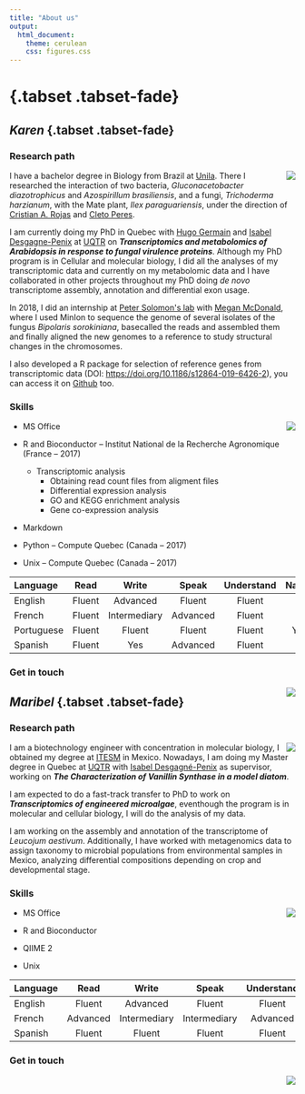 ```yaml
--- 
title: "About us"
output: 
  html_document:
    theme: cerulean
    css: figures.css
---
```

<script src="https://kit.fontawesome.com/0af1a424a5.js" crossorigin="anonymous"></script>

# {.tabset .tabset-fade}

## **_Karen_** {.tabset .tabset-fade} 

### **Research path**

<img src="images/karen.png" align="right"> 


I have a bachelor degree in Biology from Brazil at [Unila](https://portal.unila.edu.br/). There I researched the interaction of two bacteria, _Gluconacetobacter diazotrophicus_ and _Azospirillum brasiliensis_, and a fungi, _Trichoderma harzianum_, with the Mate plant, _Ilex paraguariensis_, under the direction of [Cristian A. Rojas](https://www.researchgate.net/profile/Cristian_Rojas6) and [Cleto Peres](https://www.researchgate.net/profile/Cleto_Peres). 

I am currently doing my PhD in Quebec with [Hugo Germain](http://www.germainhugo.com/) and [Isabel Desgagne-Penix](https://oraprdnt.uqtr.uquebec.ca/pls/public/gscw031?owa_no_site=3466) at [UQTR](http:/uqtr.ca) on **_Transcriptomics and metabolomics of Arabidopsis in response to fungal virulence proteins_**. Although my PhD program is in Cellular and molecular biology, I did all the analyses of my transcriptomic data and currently on my metabolomic data and I have collaborated in other projects throughout my PhD doing _de novo_ transcriptome assembly, annotation and differential exon usage.

In 2018, I did an internship at [Peter Solomon's lab](https://biology.anu.edu.au/people/academics/peter-solomon) with [Megan McDonald](https://biology.anu.edu.au/people/academics/megan-mcdonald), where I used MinIon to sequence the genome of several isolates of the fungus _Bipolaris sorokiniana_, basecalled the reads and assembled them and finally aligned the new genomes to a reference to study structural changes in the chromosomes.

I also developed a R package for selection of reference genes from transcriptomic data (DOI: https://doi.org/10.1186/s12864-019-6426-2), you can access it on  [Github](https://github.com/KarenGoncalves/CustomSelection) too.


### **Skills**

<img src="images/karen.png" align="right"> 

  - MS Office

  - R and Bioconductor – Institut National de la Recherche Agronomique (France – 2017)
      - Transcriptomic analysis
          - Obtaining read count files from aligment files
          - Differential expression analysis
          - GO and KEGG enrichment analysis
          - Gene co-expression analysis
  
  - Markdown

  - Python – Compute Quebec (Canada – 2017)

  - Unix – Compute Quebec (Canada – 2017)

| Language | Read | Write | Speak | Understand | Native |
|:----|:---:|:---:|:---:|:---:|:---:|
| English | Fluent | Advanced | Fluent | Fluent | |
| French | Fluent | Intermediary | Advanced | Fluent | |
| Portuguese | Fluent | Fluent | Fluent | Fluent | Yes |
| Spanish  | Fluent | Yes | Advanced | Fluent | |

### **Get in touch**

<img src="images/karen.png" align="right"> 

<span style="font-size: 1.5em">[<i class="fab fa-twitter"></i>](http://twitter.com/KarenCristineG1)</span>

<span style="font-size: 1.5em">[<i class="fab fa-linkedin-in"></i>](https://www.linkedin.com/in/karen-cristine-gon%C3%A7alves-dos-santos-05847a113/)</span>

<span style="font-size: 1.5em">[<i class="fab fa-github"></i>](http://github.com/KarenGoncalves)</span>



##  **_Maribel_**  {.tabset .tabset-fade}

### **Research path**

<img src="images/maribel.png" align="right"> 

I am a biotechnology engineer with concentration in molecular biology, I obtained my degree at [ITESM](https://tec.mx/es) in Mexico. Nowadays, I am doing my Master degree in Quebec at [UQTR](https://www.uqtr.ca/informationgenerale/english.shtml) with [Isabel Desgagné-Penix](https://oraprdnt.uqtr.uquebec.ca/pls/public/gscw031?owa_no_site=3466) as supervisor, working on **_The Characterization of Vanillin Synthase in a model diatom_**. 

I am expected to do a fast-track transfer to PhD to work on **_Transcriptomics of engineered microalgae_**, eventhough the program is in molecular and cellular biology, I will do the analysis of my data. 

I am working on the assembly and annotation of the transcriptome of _Leucojum aestivum_. Additionally, I have worked with metagenomics data to assign taxonomy to microbial populations from environmental samples in Mexico, analyzing differential compositions depending on crop and developmental stage. 

### **Skills**

<img src="images/maribel.png" align="right"> 

  - MS Office

  - R and Bioconductor 

  - QIIME 2

  - Unix


| Language | Read | Write | Speak | Understand | Native |
|:----|:---:|:---:|:---:|:---:|:---:|
| English | Fluent | Advanced | Fluent | Fluent | |
| French | Advanced | Intermediary | Intermediary | Advanced | |
| Spanish  | Fluent | Fluent | Fluent | Fluent | Yes |
  
  
### **Get in touch**

<img src="images/maribel.png" align="right"> 

<span style="font-size: 1.5em">[<i class="fab fa-linkedin-in"></i>](https://www.linkedin.com/in/aracely-maribel-diaz-garza-6989b5169/)</span>

<span style="font-size: 1.5em">[<i class="fab fa-github"></i>](https://github.com/MaribelDG)</span>
